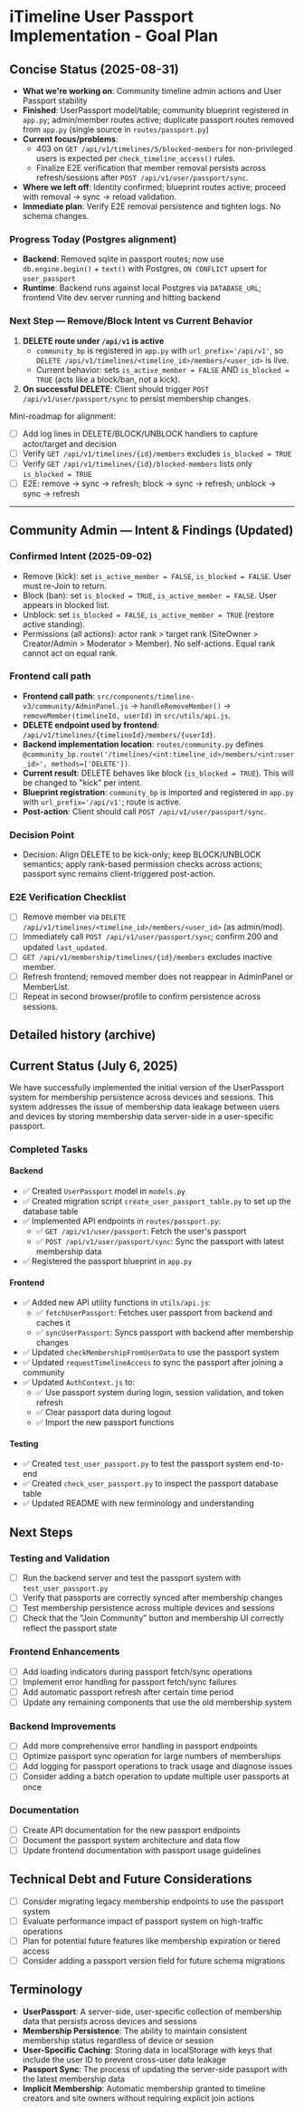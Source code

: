 # iTimeline User Passport Implementation - Goal Plan

## Concise Status (2025-08-31)
- **What we're working on**: Community timeline admin actions and User Passport stability
- **Finished**: UserPassport model/table; community blueprint registered in `app.py`; admin/member routes active; duplicate passport routes removed from `app.py` (single source in `routes/passport.py`)
- **Current focus/problems**:
  - 403 on `GET /api/v1/timelines/5/blocked-members` for non-privileged users is expected per `check_timeline_access()` rules.
  - Finalize E2E verification that member removal persists across refresh/sessions after `POST /api/v1/user/passport/sync`.
- **Where we left off**: Identity confirmed; blueprint routes active; proceed with removal → sync → reload validation.
- **Immediate plan**: Verify E2E removal persistence and tighten logs. No schema changes.

### Progress Today (Postgres alignment)
- **Backend**: Removed sqlite in passport routes; now use `db.engine.begin()` + `text()` with Postgres, `ON CONFLICT` upsert for `user_passport`
- **Runtime**: Backend runs against local Postgres via `DATABASE_URL`; frontend Vite dev server running and hitting backend

### Next Step — Remove/Block Intent vs Current Behavior
1) **DELETE route under `/api/v1` is active**
   - `community_bp` is registered in `app.py` with `url_prefix='/api/v1'`, so `DELETE /api/v1/timelines/<timeline_id>/members/<user_id>` is live.
   - Current behavior: sets `is_active_member = FALSE` AND `is_blocked = TRUE` (acts like a block/ban, not a kick).
2) **On successful DELETE**: Client should trigger `POST /api/v1/user/passport/sync` to persist membership changes.

Mini-roadmap for alignment:
- [ ] Add log lines in DELETE/BLOCK/UNBLOCK handlers to capture actor/target and decision
- [ ] Verify `GET /api/v1/timelines/{id}/members` excludes `is_blocked = TRUE`
- [ ] Verify `GET /api/v1/timelines/{id}/blocked-members` lists only `is_blocked = TRUE`
- [ ] E2E: remove → sync → refresh; block → sync → refresh; unblock → sync → refresh

---

## Community Admin — Intent & Findings (Updated)

### Confirmed Intent (2025-09-02)
- Remove (kick): set `is_active_member = FALSE`, `is_blocked = FALSE`. User must re-Join to return.
- Block (ban): set `is_blocked = TRUE`, `is_active_member = FALSE`. User appears in blocked list.
- Unblock: set `is_blocked = FALSE`, `is_active_member = TRUE` (restore active standing).
- Permissions (all actions): actor rank > target rank (SiteOwner > Creator/Admin > Moderator > Member). No self-actions. Equal rank cannot act on equal rank.

### Frontend call path
- **Frontend call path**: `src/components/timeline-v3/community/AdminPanel.js` → `handleRemoveMember()` → `removeMember(timelineId, userId)` in `src/utils/api.js`.
- **DELETE endpoint used by frontend**: `/api/v1/timelines/{timelineId}/members/{userId}`.
- **Backend implementation location**: `routes/community.py` defines `@community_bp.route('/timelines/<int:timeline_id>/members/<int:user_id>', methods=['DELETE'])`.
- **Current result**: DELETE behaves like block (`is_blocked = TRUE`). This will be changed to "kick" per intent.
- **Blueprint registration**: `community_bp` is imported and registered in `app.py` with `url_prefix='/api/v1'`; route is active.
- **Post-action**: Client should call `POST /api/v1/user/passport/sync`.

### Decision Point

- Decision: Align DELETE to be kick-only; keep BLOCK/UNBLOCK semantics; apply rank-based permission checks across actions; passport sync remains client-triggered post-action.

### E2E Verification Checklist

- [ ] Remove member via `DELETE /api/v1/timelines/<timeline_id>/members/<user_id>` (as admin/mod).
- [ ] Immediately call `POST /api/v1/user/passport/sync`; confirm 200 and updated `last_updated`.
- [ ] `GET /api/v1/membership/timelines/{id}/members` excludes inactive member.
- [ ] Refresh frontend; removed member does not reappear in AdminPanel or MemberList.
- [ ] Repeat in second browser/profile to confirm persistence across sessions.

## Detailed history (archive)

## Current Status (July 6, 2025)

We have successfully implemented the initial version of the UserPassport system for membership persistence across devices and sessions. This system addresses the issue of membership data leakage between users and devices by storing membership data server-side in a user-specific passport.

### Completed Tasks

#### Backend
- ✅ Created `UserPassport` model in `models.py`
- ✅ Created migration script `create_user_passport_table.py` to set up the database table
- ✅ Implemented API endpoints in `routes/passport.py`:
  - ✅ `GET /api/v1/user/passport`: Fetch the user's passport
  - ✅ `POST /api/v1/user/passport/sync`: Sync the passport with latest membership data
- ✅ Registered the passport blueprint in `app.py`

#### Frontend
- ✅ Added new API utility functions in `utils/api.js`:
  - ✅ `fetchUserPassport`: Fetches user passport from backend and caches it
  - ✅ `syncUserPassport`: Syncs passport with backend after membership changes
- ✅ Updated `checkMembershipFromUserData` to use the passport system
- ✅ Updated `requestTimelineAccess` to sync the passport after joining a community
- ✅ Updated `AuthContext.js` to:
  - ✅ Use passport system during login, session validation, and token refresh
  - ✅ Clear passport data during logout
  - ✅ Import the new passport functions

#### Testing
- ✅ Created `test_user_passport.py` to test the passport system end-to-end
- ✅ Created `check_user_passport.py` to inspect the passport database table
- ✅ Updated README with new terminology and understanding

## Next Steps

### Testing and Validation
- [ ] Run the backend server and test the passport system with `test_user_passport.py`
- [ ] Verify that passports are correctly synced after membership changes
- [ ] Test membership persistence across multiple devices and sessions
- [ ] Check that the "Join Community" button and membership UI correctly reflect the passport state

### Frontend Enhancements
- [ ] Add loading indicators during passport fetch/sync operations
- [ ] Implement error handling for passport fetch/sync failures
- [ ] Add automatic passport refresh after certain time period
- [ ] Update any remaining components that use the old membership system

### Backend Improvements
- [ ] Add more comprehensive error handling in passport endpoints
- [ ] Optimize passport sync operation for large numbers of memberships
- [ ] Add logging for passport operations to track usage and diagnose issues
- [ ] Consider adding a batch operation to update multiple user passports at once

### Documentation
- [ ] Create API documentation for the new passport endpoints
- [ ] Document the passport system architecture and data flow
- [ ] Update frontend documentation with passport usage guidelines

## Technical Debt and Future Considerations
- [ ] Consider migrating legacy membership endpoints to use the passport system
- [ ] Evaluate performance impact of passport system on high-traffic operations
- [ ] Plan for potential future features like membership expiration or tiered access
- [ ] Consider adding a passport version field for future schema migrations

## Terminology

- **UserPassport**: A server-side, user-specific collection of membership data that persists across devices and sessions
- **Membership Persistence**: The ability to maintain consistent membership status regardless of device or session
- **User-Specific Caching**: Storing data in localStorage with keys that include the user ID to prevent cross-user data leakage
- **Passport Sync**: The process of updating the server-side passport with the latest membership data
- **Implicit Membership**: Automatic membership granted to timeline creators and site owners without requiring explicit join actions
